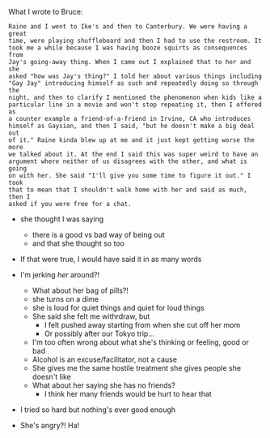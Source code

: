 What I wrote to Bruce:

    Raine and I went to Ike's and then to Canterbury. We were having a great
    time, were playing shuffleboard and then I had to use the restroom. It
    took me a while because I was having booze squirts as consequences from
    Jay's going-away thing. When I came out I explained that to her and she
    asked "how was Jay's thing?" I told her about various things including
    "Gay Jay" introducing himself as such and repeatedly doing so through the
    night, and then to clarify I mentioned the phenomenon when kids like a
    particular line in a movie and won't stop repeating it, then I offered as
    a counter example a friend-of-a-friend in Irvine, CA who introduces
    himself as Gaysian, and then I said, "but he doesn't make a big deal out
    of it." Raine kinda blew up at me and it just kept getting worse the more
    we talked about it. At the end I said this was super weird to have an
    argument where neither of us disagrees with the other, and what is going
    on with her. She said "I'll give you some time to figure it out." I took
    that to mean that I shouldn't walk home with her and said as much, then I
    asked if you were free for a chat.

- she thought I was saying
  - there is a good vs bad way of being out
  - and that she thought so too
- If that were true, I would have said it in as many words

- I'm jerking _her_ around?!
  - What about her bag of pills?!
  - she turns on a dime
  - she is loud for quiet things and quiet for loud things
  - She said she felt me withrdraw, but
    - I felt pushed away starting from when she cut off her mom
    - Or possibly after our Tokyo trip...
  - I'm too often wrong about what she's thinking or feeling, good or bad
  - Alcohol is an excuse/facilitator, not a cause
  - She gives me the same hostile treatment she gives people she doesn't like
  - What about her saying she has no friends?
    - I think her many friends would be hurt to hear that

- I tried so hard but nothing's ever good enough

- She's angry?! Ha!

